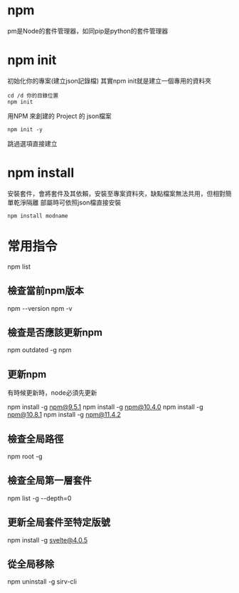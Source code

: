 # npm
pm是Node的套件管理器，如同pip是python的套件管理器


# npm init
初始化你的專案(建立json記錄檔)
其實npm init就是建立一個專用的資料夾

```
cd /d 你的目錄位置
npm init
```
用NPM 來創建的 Project 的 json檔案

```
npm init -y
```
跳過選項直接建立


# npm install 
安裝套件，會將套件及其依賴，安裝至專案資料夾，缺點檔案無法共用，但相對簡單乾淨隔離
部屬時可依照json檔直接安裝

```
npm install modname
```

# 常用指令
npm list

## 檢查當前npm版本
npm --version
npm -v

## 檢查是否應該更新npm
npm outdated -g npm

## 更新npm
有時候更新時，node必須先更新

npm install -g npm@9.5.1
npm install -g npm@10.4.0
npm install -g npm@10.8.1
npm install -g npm@11.4.2

## 檢查全局路徑
npm root -g

## 檢查全局第一層套件
npm list -g --depth=0

## 更新全局套件至特定版號
npm install -g svelte@4.0.5

## 從全局移除
npm uninstall -g sirv-cli

